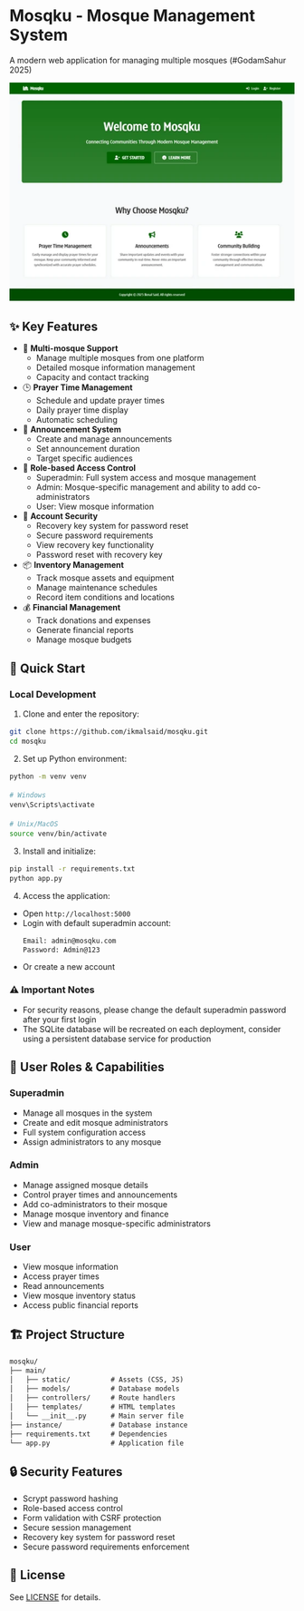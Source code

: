 # Mosqku - Mosque Management System

A modern web application for managing multiple mosques (#GodamSahur 2025)

![Mosqku Homepage](assets/thumb.webp)

## ✨ Key Features

- 🕌 **Multi-mosque Support**
  - Manage multiple mosques from one platform
  - Detailed mosque information management
  - Capacity and contact tracking
- 🕒 **Prayer Time Management**
  - Schedule and update prayer times
  - Daily prayer time display
  - Automatic scheduling
- 📢 **Announcement System**
  - Create and manage announcements
  - Set announcement duration
  - Target specific audiences
- 👥 **Role-based Access Control**
  - Superadmin: Full system access and mosque management
  - Admin: Mosque-specific management and ability to add co-administrators
  - User: View mosque information
- 🔐 **Account Security**
  - Recovery key system for password reset
  - Secure password requirements
  - View recovery key functionality
  - Password reset with recovery key
- 📦 **Inventory Management**
  - Track mosque assets and equipment
  - Manage maintenance schedules
  - Record item conditions and locations
- 💰 **Financial Management**
  - Track donations and expenses
  - Generate financial reports
  - Manage mosque budgets

## 🚀 Quick Start

### Local Development

1. Clone and enter the repository:
```bash
git clone https://github.com/ikmalsaid/mosqku.git
cd mosqku
```

2. Set up Python environment:
```bash
python -m venv venv

# Windows
venv\Scripts\activate

# Unix/MacOS
source venv/bin/activate
```

3. Install and initialize:
```bash
pip install -r requirements.txt
python app.py
```

4. Access the application:
- Open `http://localhost:5000`
- Login with default superadmin account:
  ```
  Email: admin@mosqku.com
  Password: Admin@123
  ```
- Or create a new account

### ⚠️ Important Notes
- For security reasons, please change the default superadmin password after your first login
- The SQLite database will be recreated on each deployment, consider using a persistent database service for production

## 👥 User Roles & Capabilities

### Superadmin
- Manage all mosques in the system
- Create and edit mosque administrators
- Full system configuration access
- Assign administrators to any mosque

### Admin
- Manage assigned mosque details
- Control prayer times and announcements
- Add co-administrators to their mosque
- Manage mosque inventory and finance
- View and manage mosque-specific administrators

### User
- View mosque information
- Access prayer times
- Read announcements
- View mosque inventory status
- Access public financial reports

## 🏗️ Project Structure
```
mosqku/
├── main/
│   ├── static/          # Assets (CSS, JS)
│   ├── models/          # Database models
│   ├── controllers/     # Route handlers
│   ├── templates/       # HTML templates
│   └── __init__.py      # Main server file
├── instance/            # Database instance
├── requirements.txt     # Dependencies
└── app.py               # Application file
```

## 🔒 Security Features

- Scrypt password hashing
- Role-based access control
- Form validation with CSRF protection
- Secure session management
- Recovery key system for password reset
- Secure password requirements enforcement

## 📄 License

See [LICENSE](LICENSE) for details.